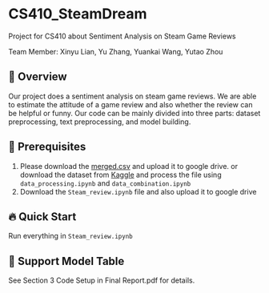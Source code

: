 # CS410_SteamDream
Project for CS410 about Sentiment Analysis on Steam Game Reviews

Team Member: Xinyu Lian, Yu Zhang, Yuankai Wang, Yutao Zhou
## 📜 Overview
Our project does a sentiment analysis on steam game reviews. We are able to estimate the attitude of a game review and also whether the review can be helpful or funny. Our code can be mainly divided into three parts: dataset preprocessing, text  preprocessing, and model building.

## 🚨 Prerequisites
1. Please download the [merged.csv](https://drive.google.com/file/d/1D89yWAHPI2MlvbG30W0WJ_ixC00dEuF2/view?usp=sharing) and upload it to google drive.
or download the dataset from [Kaggle](https://www.kaggle.com/datasets/smeeeow/steam-game-reviews) and process the file using `data_processing.ipynb` and `data_combination.ipynb`
2. Download the `Steam_review.ipynb` file and also upload it to google drive


## 🔥 Quick Start
Run everything in `Steam_review.ipynb`

## 🚀 Support Model Table
See Section 3 Code Setup in Final Report.pdf for details.